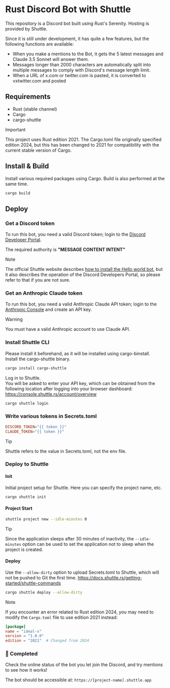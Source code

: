 # Rust Discord Bot with Shuttle

This repository is a Discord bot built using Rust's Serenity. Hosting is provided by Shuttle.

Since it is still under development, it has quite a few features, but the following functions are available:
- When you make a mentions to the Bot, it gets the 5 latest messages and Claude 3.5 Sonnet will answer them.
- Messages longer than 2000 characters are automatically split into multiple messages to comply with Discord's message length limit.
- When a URL of x.com or twitter.com is pasted, it is converted to vxtwitter.com and posted

## Requirements

- Rust (stable channel)
- Cargo
- cargo-shuttle

> [!IMPORTANT]
> This project uses Rust edition 2021. The Cargo.toml file originally specified edition 2024, but this has been changed to 2021 for compatibility with the current stable version of Cargo.

## Install & Build

Install various required packages using Cargo. Build is also performed at the same time.

```bash
cargo build
```

## Deploy

### Get a Discord token

To run this bot, you need a valid Discord token; login to the [Discord Developer Portal](https://discord.com/developers/applications).

The required authority is **"MESSAGE CONTENT INTENT"**

> [!NOTE]
> The official Shuttle website describes [how to install the Hello world bot](https://docs.shuttle.rs/examples/serenity), but it also describes the operation of the Discord Developers Portal, so please refer to that if you are not sure.


### Get an Anthropic Claude token

To run this bot, you need a valid Anthropic Claude API token; login to the [Anthropic Console](https://console.anthropic.com/) and create an API key.

> [!WARNING]
> You must have a valid Anthropic account to use Claude API.

### Install Shuttle CLI

Please install it beforehand, as it will be installed using cargo-binstall.  
Install the cargo-shuttle binary.

```bash
cargo install cargo-shuttle
```

Log in to Shuttle.  
You will be asked to enter your API key, which can be obtained from the following location after logging into your browser dashboard: https://console.shuttle.rs/account/overview

```bash
cargo shuttle login
```

### Write various tokens in Secrets.toml

```toml
DISCORD_TOKEN="{{ token }}"
CLAUDE_TOKEN="{{ token }}"
```

> [!TIP]
> Shuttle refers to the value in Secrets.toml, not the env file.

### Deploy to Shuttle

#### Init

Initial project setup for Shuttle. Here you can specify the project name, etc.

```bash
cargo shuttle init
```

#### Project Start

```bash
shuttle project new --idle-minutes 0
```

> [!TIP]
> Since the application sleeps after 30 minutes of inactivity, the `--idle-minutes` option can be used to set the application not to sleep when the project is created.

#### Deploy

Use the `--allow-dirty` option to upload Secrets.toml to Shuttle, which will not be pushed to Git the first time.
https://docs.shuttle.rs/getting-started/shuttle-commands

```bash
cargo shuttle deploy --allow-dirty
```

> [!NOTE]
> If you encounter an error related to Rust edition 2024, you may need to modify the `Cargo.toml` file to use edition 2021 instead:
> ```toml
> [package]
> name = "ideal-x"
> version = "1.0.0"
> edition = "2021"  # Changed from 2024
> ```

### 🎉 Completed

Check the online status of the bot you let join the Discord, and try mentions to see how it works!

The bot should be accessible at: `https://[project-name].shuttle.app`